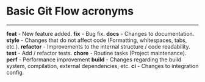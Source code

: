 # Basic Git Flow acronyms
---
**feat** - New feature added.
**fix** - Bug fix.
**docs** - Changes to documentation.
**style** - Changes that do not affect code (Formatting, whitespaces, tabs, etc.).
**refactor** - Improvements to the internal structure / code readability.
**test** - Add / refactor tests.
**chore** - Routine tasks (Project maintenance).
**perf** - Performance improvement
**build** - Changes regarding the build system, compilation, external dependencies, etc.
**ci** - Changes to integration config.